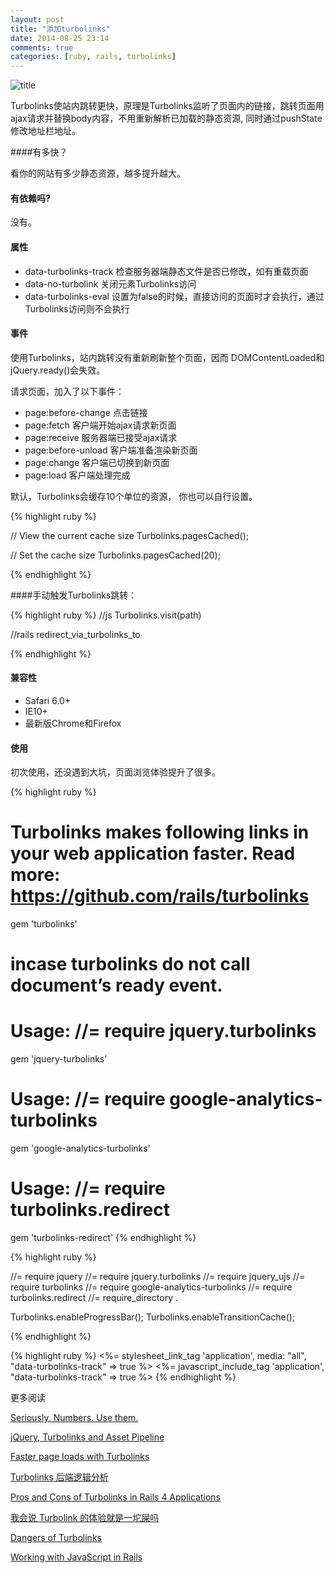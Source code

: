 ```yaml
---
layout: post
title: "添加turbolinks"
date: 2014-08-25 23:14
comments: true
categories: [ruby, rails, turbolinks]
---
```


![title](http://i2.tietuku.cn/2431fbe2cee381fd.jpg  )

Turbolinks使站内跳转更快，原理是Turbolinks监听了页面内的链接，跳转页面用ajax请求并替换body内容，不用重新解析已加载的静态资源, 同时通过pushState修改地址栏地址。

####有多快？

看你的网站有多少静态资源，越多提升越大。

#### 有依赖吗?

没有。


#### 属性

* data-turbolinks-track 检查服务器端静态文件是否已修改，如有重载页面
* data-no-turbolink 关闭元素Turbolinks访问
* data-turbolinks-eval 设置为false的时候，直接访问的页面时才会执行，通过Turbolinks访问则不会执行

#### 事件

使用Turbolinks，站内跳转没有重新刷新整个页面，因而 DOMContentLoaded和jQuery.ready()会失效。

请求页面，加入了以下事件：

* page:before-change 点击链接
* page:fetch 客户端开始ajax请求新页面
* page:receive 服务器端已接受ajax请求
* page:before-unload 客户端准备渲染新页面
* page:change 客户端已切换到新页面
* page:load 客户端处理完成

默认，Turbolinks会缓存10个单位的资源， 你也可以自行设置。

{% highlight ruby %}

  // View the current cache size
  Turbolinks.pagesCached();

  // Set the cache size
  Turbolinks.pagesCached(20);

{% endhighlight %}

####手动触发Turbolinks跳转：

{% highlight ruby %}
  //js
  Turbolinks.visit(path)

  //rails
  redirect_via_turbolinks_to

{% endhighlight %}


#### 兼容性

* Safari 6.0+
* IE10+
* 最新版Chrome和Firefox

#### 使用

初次使用，还没遇到大坑，页面浏览体验提升了很多。

{% highlight ruby %}
# Turbolinks makes following links in your web application faster. Read more: https://github.com/rails/turbolinks
gem 'turbolinks'

# incase turbolinks do not call document’s ready event.
# Usage: //= require jquery.turbolinks
gem 'jquery-turbolinks'

# Usage: //= require google-analytics-turbolinks
gem 'google-analytics-turbolinks'

# Usage: //= require turbolinks.redirect
gem 'turbolinks-redirect'
{% endhighlight %}

{% highlight ruby %}

//= require jquery
//= require jquery.turbolinks
//= require jquery_ujs
//= require turbolinks
//= require google-analytics-turbolinks
//= require turbolinks.redirect
//= require_directory .

Turbolinks.enableProgressBar();
Turbolinks.enableTransitionCache();

{% endhighlight %}

{% highlight ruby %}
  <%= stylesheet_link_tag    'application', media: "all", "data-turbolinks-track" => true %>
  <%= javascript_include_tag 'application', "data-turbolinks-track" => true %>
{% endhighlight %}

更多阅读

[Seriously. Numbers. Use them.](http://blog.steveklabnik.com/posts/2012-09-27-seriously--numbers--use-them- "Seriously. Numbers. Use them. ")

[jQuery, Turbolinks and Asset Pipeline](http://blog.zamith.pt/blog/2013/03/09/jquery-turbolinks-and-asset-pipeline/ "jQuery, Turbolinks and Asset Pipeline")


[Faster page loads with Turbolinks](https://coderwall.com/p/ypzfdw/faster-page-loads-with-turbolinks "Faster page loads with Turbolinks")


[Turbolinks 后端逻辑分析](https://ruby-china.org/topics/12224 "https://ruby-china.org/topics/12224")


[Pros and Cons of Turbolinks in Rails 4 Applications](http://wlowry88.github.io/blog/2014/07/28/pros-and-cons-of-turbolinks-in-rails-4-applications/ "Pros and Cons of Turbolinks in Rails 4 Applications")

[我会说 Turbolink 的体验就是一坨屎吗](https://ruby-china.org/topics/13543 "我会说 Turbolink 的体验就是一坨屎吗")


[Dangers of Turbolinks](http://staal.io/blog/2013/01/18/dangers-of-turbolinks/ "Dangers of Turbolinks")


[Working with JavaScript in Rails](http://guides.rubyonrails.org/working_with_javascript_in_rails.html "Working with JavaScript in Rails ")


